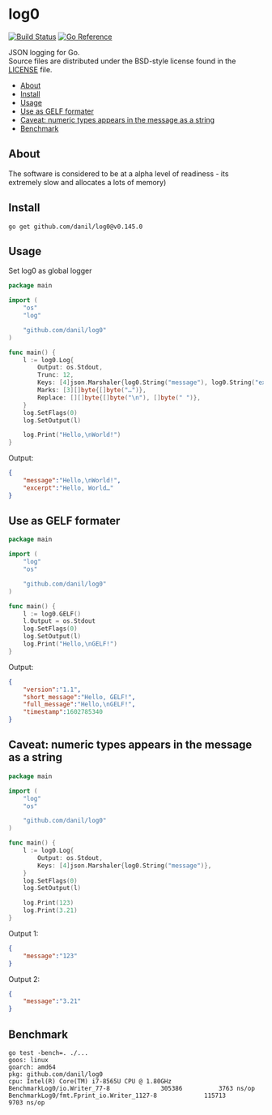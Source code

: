 log0
=====

[![Build Status](https://cloud.drone.io/api/badges/danil/log0/status.svg)](https://cloud.drone.io/danil/log0)
[![Go Reference](https://pkg.go.dev/badge/github.com/danil/log0.svg)](https://pkg.go.dev/github.com/danil/log0)

JSON logging for Go.  
Source files are distributed under the BSD-style license
found in the [LICENSE](./LICENSE) file.

<!-- markdown-toc start - Don't edit this section. Run M-x markdown-toc-refresh-toc -->

* [About](#about)
* [Install](#install)
* [Usage](#usage)
* [Use as GELF formater](#use-as-gelf-formater)
* [Caveat: numeric types appears in the message as a string](#caveat-numeric-types-appears-in-the-message-as-a-string)
* [Benchmark](#benchmark)

<!-- markdown-toc end -->

About
-----

The software is considered to be at a alpha level of readiness -
its extremely slow and allocates a lots of memory)

Install
-------

    go get github.com/danil/log0@v0.145.0

Usage
-----

Set log0 as global logger

```go
package main

import (
    "os"
    "log"

    "github.com/danil/log0"
)

func main() {
    l := log0.Log{
        Output: os.Stdout,
        Trunc: 12,
        Keys: [4]json.Marshaler{log0.String("message"), log0.String("excerpt")},
        Marks: [3][]byte{[]byte("…")},
        Replace: [][]byte{[]byte("\n"), []byte(" ")},
    }
    log.SetFlags(0)
    log.SetOutput(l)

    log.Print("Hello,\nWorld!")
}
```

Output:

```json
{
    "message":"Hello,\nWorld!",
    "excerpt":"Hello, World…"
}
```

Use as GELF formater
--------------------

```go
package main

import (
    "log"
    "os"

    "github.com/danil/log0"
)

func main() {
    l := log0.GELF()
    l.Output = os.Stdout
    log.SetFlags(0)
    log.SetOutput(l)
    log.Print("Hello,\nGELF!")
}
```

Output:

```json
{
    "version":"1.1",
    "short_message":"Hello, GELF!",
    "full_message":"Hello,\nGELF!",
    "timestamp":1602785340
}
```

Caveat: numeric types appears in the message as a string
--------------------------------------------------------

```go
package main

import (
    "log"
    "os"

    "github.com/danil/log0"
)

func main() {
    l := log0.Log{
        Output: os.Stdout,
        Keys: [4]json.Marshaler{log0.String("message")},
    }
    log.SetFlags(0)
    log.SetOutput(l)

    log.Print(123)
    log.Print(3.21)
}
```

Output 1:

```json
{
    "message":"123"
}
```

Output 2:

```json
{
    "message":"3.21"
}
```

Benchmark
---------

```
go test -bench=. ./...
goos: linux
goarch: amd64
pkg: github.com/danil/log0
cpu: Intel(R) Core(TM) i7-8565U CPU @ 1.80GHz
BenchmarkLog0/io.Writer_77-8         	  305386	      3763 ns/op
BenchmarkLog0/fmt.Fprint_io.Writer_1127-8         	  115713	      9703 ns/op
```
